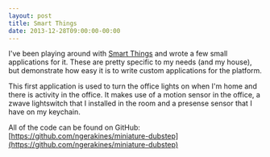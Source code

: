 ```yaml
---
layout: post
title: Smart Things
date: 2013-12-28T09:00:00-00:00
---
```


I've been playing around with [Smart Things](http://smartthings.com/) and wrote a few small applications for it. These are pretty specific to my needs (and my house), but demonstrate how easy it is to write custom applications for the platform.

This first application is used to turn the office lights on when I'm home and there is activity in the office. It makes use of a motion sensor in the office, a zwave lightswitch that I installed in the room and a presense sensor that I have on my keychain.

All of the code can be found on GitHub: [https://github.com/ngerakines/miniature-dubstep](https://github.com/ngerakines/miniature-dubstep)
